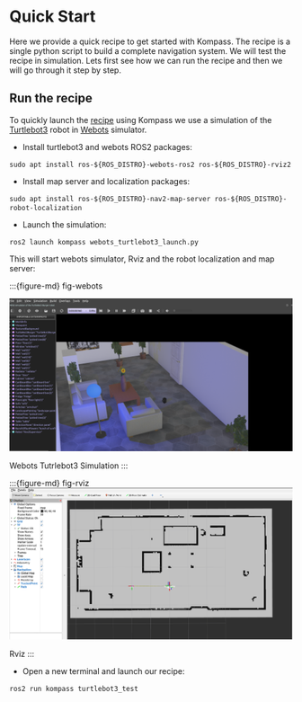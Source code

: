 # Quick Start

Here we provide a quick recipe to get started with Kompass. The recipe is a single python script to build a complete navigation system. We will test the recipe in simulation. Lets first see how we can run the recipe and then we will go through it step by step.

## Run the recipe

To quickly launch the [recipe](https://github.com/automatika-robotics/kompass-ros/tree/dev/kompass_ros/recipes) using Kompass we use a simulation of the [Turtlebot3](https://emanual.robotis.com/docs/en/platform/turtlebot3/overview/#notices) robot in [Webots](https://github.com/cyberbotics/webots_ros2) simulator.

- Install turtlebot3 and webots ROS2 packages:

```shell
sudo apt install ros-${ROS_DISTRO}-webots-ros2 ros-${ROS_DISTRO}-rviz2
```

- Install map server and localization packages:

```shell
sudo apt install ros-${ROS_DISTRO}-nav2-map-server ros-${ROS_DISTRO}-robot-localization
```

- Launch the simulation:

```shell
ros2 launch kompass webots_turtlebot3_launch.py
```

This will start webots simulator, Rviz and the robot localization and map server:

:::{figure-md} fig-webots

<img src="_static/images/webots_turtlebot3.png" alt="Webots Tutrlebot3 Simulation" width="700px">

Webots Tutrlebot3 Simulation
:::

:::{figure-md} fig-rviz
<img src="_static/images/rviz_webots_turtlebot3.png" alt="Rviz" width="700px">

Rviz
:::

- Open a new terminal and launch our recipe:

```shell
ros2 run kompass turtlebot3_test
```


```{include} tutorials/point_navigation.md
```
